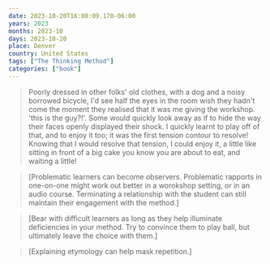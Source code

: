 ```yaml
---
date: 2023-10-20T16:08:09.170-06:00
years: 2023
months: 2023-10
days: 2023-10-20
place: Denver
country: United States
tags: ["The Thinking Method"]
categories: ["book"]
---
```

> Poorly dressed in other folks' old clothes, with a dog and a noisy borrowed bicycle, I'd see half the eyes in the room wish they hadn't come the moment they realised that it was me giving the workshop. 'this is the guy?!'. Some would quickly look away as if to hide the way their faces openly displayed their shock. I quickly learnt to play off of that, and to enjoy it too; it was the first tension contour to resolve! Knowing that I would resolve that tension, I could enjoy it, a little like sitting in front of a big cake you know you are about to eat, and waiting a little!

> [Problematic learners can become observers. Problematic  rapports in one-on-one might work out better in a worokshop setting, or in an audio course. Terminating a relationship with the student can still maintain their engagement with the method.]

> [Bear with difficult learners as long as they help illuminate deficiencies in your method. Try to convince them to play ball, but ultimately leave the choice with them.]

> [Explaining etymology can help mask repetition.]
